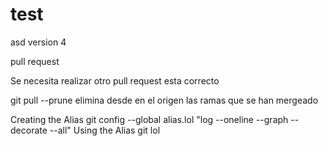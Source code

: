 # test

asd version 4

pull request

Se necesita realizar otro pull request esta correcto

git pull --prune  elimina desde en el origen las ramas que se han mergeado

Creating the Alias
git config --global alias.lol "log --oneline --graph --decorate --all"
Using the Alias
git lol